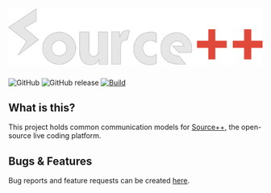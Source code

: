 # ![](https://github.com/sourceplusplus/live-platform/blob/master/.github/media/sourcepp_logo.svg)

![GitHub](https://img.shields.io/github/license/sourceplusplus/protocol)
![GitHub release](https://img.shields.io/github/v/release/sourceplusplus/protocol?include_prereleases)
[![Build](https://github.com/sourceplusplus/protocol/actions/workflows/build.yml/badge.svg)](https://github.com/sourceplusplus/protocol/actions/workflows/build.yml)

## What is this?

This project holds common communication models for [Source++](https://github.com/sourceplusplus/live-platform), the open-source live coding platform.

## Bugs & Features

Bug reports and feature requests can be created [here](https://github.com/sourceplusplus/live-platform/issues).
